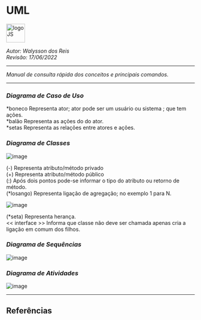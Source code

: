 # **UML**
<div>
<img src="https://upload.wikimedia.org/wikipedia/commons/thumb/d/d5/UML_logo.svg/400px-UML_logo.svg.png" alt="logoJS" width="50px"/> 
</div>


*Autor: Walysson dos Reis  
Revisão: 17/06/2022*

----------------------------------------------
*Manual de consulta rápida dos conceitos e principais comandos.*  

---------------------
### *Diagrama de Caso de Uso* 
\*boneco Representa ator; ator pode ser um usuário ou sistema ; que tem ações.  
\*balão Representa as ações do do ator.  
\*setas Representa as relações entre atores e ações.  

### *Diagrama de Classes*
![image](https://user-images.githubusercontent.com/38730743/174318640-3b8c39f7-ae66-4257-906e-d0944a54f89a.png)

(\-) Representa atributo/método privado  
(\+) Representa atributo/método público  
(\:) Após dois pontos pode-se informar o tipo do atributo ou retorno de método.  
(\*losango) Representa ligação de agregação; no exemplo 1 para N.  

![image](https://user-images.githubusercontent.com/38730743/174319420-e55d473d-9f71-4b1e-9c31-d4ed5a54f6fc.png)

(\*seta) Representa herança.  
<< interface >> Informa que classe não deve ser chamada apenas cria a ligação em comum dos filhos.  

### *Diagrama de Sequências*  

![image](https://user-images.githubusercontent.com/38730743/174321375-2253d0bc-d456-4acc-b67c-1ae51c2bb98d.png)

### *Diagrama de Atividades*  
![image](https://user-images.githubusercontent.com/38730743/174324251-4e25abd7-ae04-4de5-9af7-168dc3cc48a6.png)




--------
## Referências 
